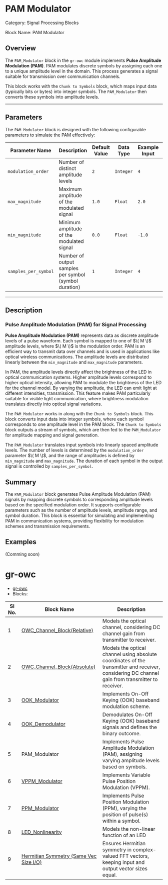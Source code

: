 # PAM Modulator
Category: Signal Processing Blocks

Block Name: PAM Modulator

## Overview
The `PAM_Modulator` block in the `gr-owc` module implements **Pulse Amplitude Modulation (PAM)**. PAM modulates discrete symbols by assigning each one to a unique amplitude level in the domain. This process generates a signal suitable for transmission over communication channels.

This block works with the `Chunk to Symbols` block, which maps input data (typically bits or bytes) into integer symbols. The `PAM_Modulator` then converts these symbols into amplitude levels.

---

## Parameters

The `PAM_Modulator` block is designed with the following configurable parameters to simulate the PAM effectively:

| Parameter Name        | Description                                                                 | Default Value | Data Type   | Example Input | Condition                        |
|------------------------|-----------------------------------------------------------------------------|---------------|-------------|----------------|-----------------------------------|
| `modulation_order`     | Number of distinct amplitude levels                                         | `2`           | `Integer`   | `4`            | —                                 |
| `max_magnitude`        | Maximum amplitude of the modulated signal                                   | `1.0`         | `Float`     | `2.0`          | `max_magnitude > min_magnitude`  |
| `min_magnitude`        | Minimum amplitude of the modulated signal                                   | `0.0`         | `Float`     | `-1.0`         | —                                 |
| `samples_per_symbol`   | Number of output samples per symbol (symbol duration)                       | `1`           | `Integer`   | `4`            | `samples_per_symbol > 0`         |

---

## Description

### Pulse Amplitude Modulation (PAM) for Signal Processing
**Pulse Amplitude Modulation (PAM)** represents data as discrete amplitude levels of a pulse waveform. Each symbol is mapped to one of $\( M \)$ amplitude levels, where $\( M \)$ is the modulation order. PAM is an efficient way to transmit data over channels and is used in applications like optical wireless communications. The amplitude levels are distributed linearly between the `min_magnitude` and `max_magnitude` parameters.

In PAM, the amplitude levels directly affect the brightness of the LED in optical communication systems. Higher amplitude levels correspond to higher optical intensity, allowing PAM to modulate the brightness of the LED for the channel model. By varying the amplitude, the LED can emit light at different intensities, transmission. This feature makes PAM particularly suitable for visible light communication, where brightness modulation translates directly into optical signal variations.

The `PAM_Modulator` works in along with the `Chunk to Symbols` block. This block converts input data into integer symbols, where each symbol corresponds to one amplitude level in the PAM block. The `Chunk to Symbols` block outputs a stream of symbols, which are then fed to the `PAM_Modulator` for amplitude mapping and signal generation.

The `PAM_Modulator` translates input symbols into linearly spaced amplitude levels. The number of levels is determined by the `modulation_order` parameter $\( M \)$, and the range of amplitudes is defined by `min_magnitude` and `max_magnitude`. The duration of each symbol in the output signal is controlled by `samples_per_symbol`.

## Summary

The `PAM_Modulator` block generates Pulse Amplitude Modulation (PAM) signals by mapping discrete symbols to corresponding amplitude levels based on the specified modulation order. It supports configurable parameters such as the number of amplitude levels, amplitude range, and symbol duration. This block is essential for simulating and implementing PAM in communication systems, providing flexibility for modulation schemes and transmission requirements.

## Examples
(Comming soon)

# gr-owc
* [gr-owc](https://github.com/UCaNLabUMB/gr-owc/tree/main)
*  Blocks:
  
| Sl No. | Block Name                    | Description                                                                                               |
|--------|--------------------------------|-----------------------------------------------------------------------------------------------------------|
| 1      | [OWC_Channel_Block(Relative)](https://github.com/UCaNLabUMB/gr-owc/blob/main/docs/gr-owc%3A%20Documentation/Blocks/OWC_Channel_Model(Relative).md)    | Models the optical channel, considering DC channel gain from transmitter to receiver.                     |
| 2      | [OWC_Channel_Block(Absolute)](https://github.com/UCaNLabUMB/gr-owc/blob/main/docs/gr-owc%3A%20Documentation/Blocks/OWC_Channel_Block(Absolute).md)    | Models the optical channel using absolute coordinates of the transmitter and receiver, considering DC channel gain from transmitter to receiver. |
| 3      | [OOK_Modulator](https://github.com/UCaNLabUMB/gr-owc/blob/main/docs/gr-owc%3A%20Documentation/Blocks/OOK_Modulator.md)                  | Implements On-Off Keying (OOK) baseband modulation scheme.                                                |
| 4      | [OOK_Demodulator](https://github.com/UCaNLabUMB/gr-owc/blob/main/docs/gr-owc%3A%20Documentation/Blocks/OOK_Demodulator.md)                | Demodulates On-Off Keying (OOK) baseband signals and defines the binary outcome.                          |
| 5      | PAM_Modulator               | Implements Pulse Amplitude Modulation (PAM), assigning varying amplitude levels based on symbols.           |
| 6      | [VPPM_Modulator](https://github.com/UCaNLabUMB/gr-owc/blob/main/docs/gr-owc%3A%20Documentation/Blocks/VPPM_Modulator.md)                | Implements Variable Pulse Position Modulation (VPPM).                          |
| 7      | [PPM_Modulator](https://github.com/UCaNLabUMB/gr-owc/blob/main/docs/gr-owc%3A%20Documentation/Blocks/PPM_Modulator.md)                | Implements Pulse Position Modulation (PPM), varying the position of pulse(s) within a symbol.                          |
| 8      | [LED_Nonlinearity](https://github.com/UCaNLabUMB/gr-owc/blob/main/docs/gr-owc%3A%20Documentation/Blocks/LED_Nonlinearity.md)            | Models the non-linear function of an LED  |
| 9      | [Hermitian Symmetry (Same Vec Size I/O)](https://github.com/UCaNLabUMB/gr-owc/blob/main/docs/gr-owc%3A%20Documentation/Blocks/Hermitian_Symmetry_i_o_same_vec_size.md) | Ensures Hermitian symmetry in complex-valued FFT vectors, keeping input and output vector sizes equal.    |
